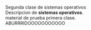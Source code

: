 Segunda clase de sistemas operativos
<br>
Descripcion de <strong>sistemas operativos</strong>.
<br>
material de prueba primera clase.
<br>
ABURRRIDOOOOOOOOOOO
